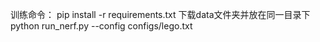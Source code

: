 训练命令：
pip install -r requirements.txt
下载data文件夹并放在同一目录下
python run_nerf.py --config configs/lego.txt
